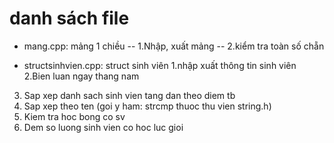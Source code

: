 # danh sách file
- mang.cpp: mảng 1 chiều
-- 1.Nhập, xuất mảng
-- 2.kiểm tra toàn số chẵn

- structsinhvien.cpp: struct sinh viên 
1.nhập xuất thông tin sinh viên
2.Bien luan ngay thang nam
3. Sap xep danh sach sinh vien tang dan theo diem tb
4. Sap xep theo ten (goi y ham: strcmp thuoc thu vien string.h)
5. Kiem tra hoc bong co sv
6. Dem so luong sinh vien co hoc luc gioi

